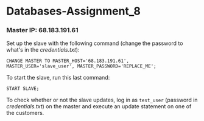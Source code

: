 # Databases-Assignment_8
### Master IP: 68.183.191.61 
Set up the slave with the following command (change the password to what's in the *credentials.txt*):
```mysql
CHANGE MASTER TO MASTER_HOST='68.183.191.61', MASTER_USER='slave_user', MASTER_PASSWORD='REPLACE_ME';
```
To start the slave, run this last command:
```mysql
START SLAVE;
```
To check whether or not the slave updates, log in as ```test_user``` (password in *credentials.txt*) on the master and execute an update statement on one of the customers.
